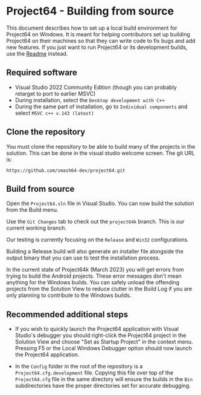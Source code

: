 Project64 - Building from source
================================

This document describes how to set up a local build environment for Project64 on Windows.
It is meant for helping contributors set up building Project64 on their machines so that they can write code to fix bugs and add new features.
If you just want to run Project64 or its development builds, use the [Readme](https://github.com/smash64-dev/project64/blob/develop/README.md) instead.

## Required software

* Visual Studio 2022 Community Edition (though you can probably retarget to port to earlier MSVC)
* During installation, select the `Desktop development with C++`
* During the same part of installation, go to `Individual components` and select `MSVC c++ v.143 (latest)`

## Clone the repository

You must clone the repository to be able to build many of the projects in the solution.
This can be done in the visual studio welcome screen. The git URL is:

```
https://github.com/smash64-dev/project64.git
```

## Build from source

Open the `Project64.sln` file in Visual Studio. You can now build the solution from the Build menu.

Use the `Git Changes` tab to check out the `project64k` branch. This is our current working branch.

Our testing is currently focusing on the `Release` and `Win32` configurations.

Building a Release build will also generate an installer file alongside the output binary that you can use to test the installation process.

In the current state of Project64k (March 2023) you will get errors from trying to build the Android projects. These error messages don't mean anything for the Windows builds. You can safely unload the offending projects from the Solution View to reduce clutter in the Build Log if you are only planning to contribute to the Windows builds.

## Recommended additional steps

* If you wish to quickly launch the Project64 application with Visual Studio's debugger you should right-click the Project64 project in the Solution View and choose "Set as Startup Project" in the context menu. Pressing F5 or the Local Windows Debugger option should now launch the Project64 application.

* In the `Config` folder in the root of the repository is a `Project64.cfg.development` file. Copying this file over top of the `Project64.cfg` file in the same directory will ensure the builds in the `Bin` subdirectories have the proper directories set for accurate debugging.
